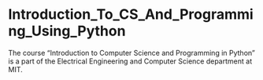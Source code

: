 # Introduction_To_CS_And_Programming_Using_Python
The course “Introduction to Computer Science and Programming in Python” is a part of the Electrical Engineering and Computer Science department at MIT.
